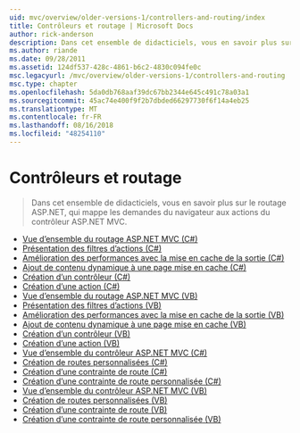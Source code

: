 ```yaml
---
uid: mvc/overview/older-versions-1/controllers-and-routing/index
title: Contrôleurs et routage | Microsoft Docs
author: rick-anderson
description: Dans cet ensemble de didacticiels, vous en savoir plus sur le routage ASP.NET, qui mappe les demandes du navigateur aux actions du contrôleur ASP.NET MVC.
ms.author: riande
ms.date: 09/28/2011
ms.assetid: 124df537-428c-4861-b6c2-4830c094fe0c
msc.legacyurl: /mvc/overview/older-versions-1/controllers-and-routing
msc.type: chapter
ms.openlocfilehash: 5da0db768aaf39dc67bb2344e645c491c78a03a1
ms.sourcegitcommit: 45ac74e400f9f2b7dbded66297730f6f14a4eb25
ms.translationtype: MT
ms.contentlocale: fr-FR
ms.lasthandoff: 08/16/2018
ms.locfileid: "48254110"
---
```

<a name="controllers-and-routing"></a>Contrôleurs et routage
====================
> Dans cet ensemble de didacticiels, vous en savoir plus sur le routage ASP.NET, qui mappe les demandes du navigateur aux actions du contrôleur ASP.NET MVC.


- [Vue d’ensemble du routage ASP.NET MVC (C#)](asp-net-mvc-routing-overview-cs.md)
- [Présentation des filtres d’actions (C#)](understanding-action-filters-cs.md)
- [Amélioration des performances avec la mise en cache de la sortie (C#)](improving-performance-with-output-caching-cs.md)
- [Ajout de contenu dynamique à une page mise en cache (C#)](adding-dynamic-content-to-a-cached-page-cs.md)
- [Création d’un contrôleur (C#)](creating-a-controller-cs.md)
- [Création d’une action (C#)](creating-an-action-cs.md)
- [Vue d’ensemble du routage ASP.NET MVC (VB)](asp-net-mvc-routing-overview-vb.md)
- [Présentation des filtres d’actions (VB)](understanding-action-filters-vb.md)
- [Amélioration des performances avec la mise en cache de la sortie (VB)](improving-performance-with-output-caching-vb.md)
- [Ajout de contenu dynamique à une page mise en cache (VB)](adding-dynamic-content-to-a-cached-page-vb.md)
- [Création d’un contrôleur (VB)](creating-a-controller-vb.md)
- [Création d’une action (VB)](creating-an-action-vb.md)
- [Vue d’ensemble du contrôleur ASP.NET MVC (C#)](aspnet-mvc-controllers-overview-cs.md)
- [Création de routes personnalisées (C#)](creating-custom-routes-cs.md)
- [Création d’une contrainte de route (C#)](creating-a-route-constraint-cs.md)
- [Création d’une contrainte de route personnalisée (C#)](creating-a-custom-route-constraint-cs.md)
- [Vue d’ensemble du contrôleur ASP.NET MVC (VB)](asp-net-mvc-controller-overview-vb.md)
- [Création de routes personnalisées (VB)](creating-custom-routes-vb.md)
- [Création d’une contrainte de route (VB)](creating-a-route-constraint-vb.md)
- [Création d’une contrainte de route personnalisée (VB)](creating-a-custom-route-constraint-vb.md)
